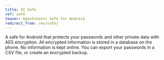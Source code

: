 ```yaml
---
title: OI Safe
ref: safe
teaser: OpenIntents Safe for Android
redirect_from: /en/safe/
---
```

A safe for Android that protects your passwords and other private data with AES encryption. All encrypted information is stored in a database on the phone. No information is kept online. 
You can export your passwords in a CSV file, or create an encrypted backup.